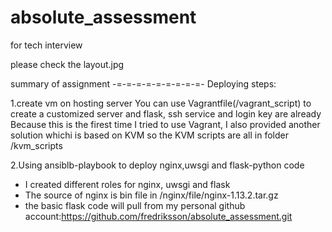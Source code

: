 # absolute_assessment
for tech interview

please check the layout.jpg

summary of assignment
-=-=-=-=-=-=-=-=-=-
Deploying steps:

1.create vm on hosting server
You can use Vagrantfile(/vagrant_script) to create a customized server and flask, ssh service and login key are already
Because this is the firest time I tried to use Vagrant, I also provided another solution whichi is based on KVM
so the KVM scripts are all in folder /kvm_scripts

2.Using ansiblb-playbook to deploy nginx,uwsgi and flask-python code
 - I created different roles for nginx, uwsgi and flask
 - The source of nginx is bin file in /nginx/file/nginx-1.13.2.tar.gz
 - the basic flask code will pull from my personal github account:https://github.com/fredriksson/absolute_assessment.git
